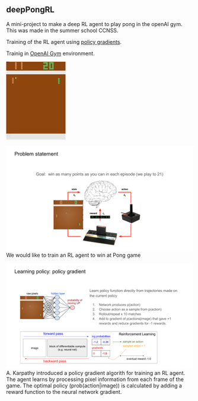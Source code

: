 ## deepPongRL
A mini-project to make a deep RL agent to play pong in the openAI gym. This was made in the summer school CCNSS.

Training of the RL agent using [policy gradients](http://karpathy.github.io/2016/05/31/rl/). 

Trainig in [OpenAI Gym](https://gym.openai.com/) environment.

[![Example trained](https://github.com/Immiora/deepPongRL/blob/master/openaigym.video.0.8268.video000001.mp4_snapshot.jpg?raw=true)](https://github.com/Immiora/deepPongRL/blob/master/openaigym.video.0.8268.video000001.mp4?raw=true)


![problem_statement](https://github.com/Immiora/deepPongRL/blob/master/final_report/Slide2.PNG?raw=true)
We would like to train an RL agent to win at Pong game 

![policy gradients](https://github.com/Immiora/deepPongRL/blob/master/final_report/Slide3.PNG?raw=true)
A. Karpathy introduced a policy gradient algorith for training an RL agent. The agent learns by processing pixel information from each frame of the game. The optimal policy (prob(action|image)) is calculated by adding a reward function to the neural network gradient. 

